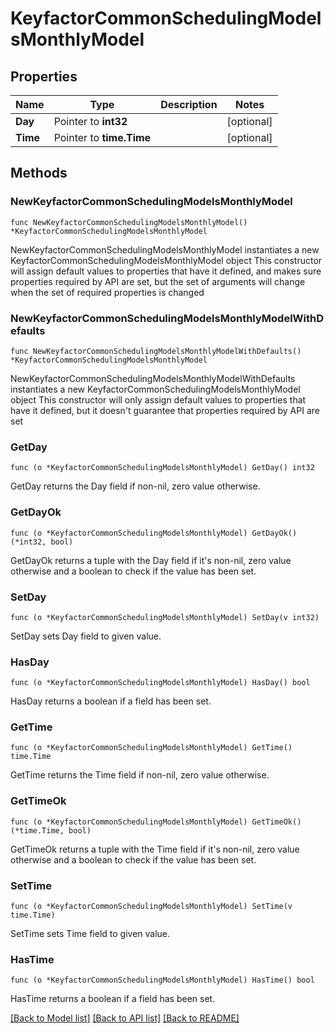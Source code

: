 # KeyfactorCommonSchedulingModelsMonthlyModel

## Properties

Name | Type | Description | Notes
------------ | ------------- | ------------- | -------------
**Day** | Pointer to **int32** |  | [optional] 
**Time** | Pointer to **time.Time** |  | [optional] 

## Methods

### NewKeyfactorCommonSchedulingModelsMonthlyModel

`func NewKeyfactorCommonSchedulingModelsMonthlyModel() *KeyfactorCommonSchedulingModelsMonthlyModel`

NewKeyfactorCommonSchedulingModelsMonthlyModel instantiates a new KeyfactorCommonSchedulingModelsMonthlyModel object
This constructor will assign default values to properties that have it defined,
and makes sure properties required by API are set, but the set of arguments
will change when the set of required properties is changed

### NewKeyfactorCommonSchedulingModelsMonthlyModelWithDefaults

`func NewKeyfactorCommonSchedulingModelsMonthlyModelWithDefaults() *KeyfactorCommonSchedulingModelsMonthlyModel`

NewKeyfactorCommonSchedulingModelsMonthlyModelWithDefaults instantiates a new KeyfactorCommonSchedulingModelsMonthlyModel object
This constructor will only assign default values to properties that have it defined,
but it doesn't guarantee that properties required by API are set

### GetDay

`func (o *KeyfactorCommonSchedulingModelsMonthlyModel) GetDay() int32`

GetDay returns the Day field if non-nil, zero value otherwise.

### GetDayOk

`func (o *KeyfactorCommonSchedulingModelsMonthlyModel) GetDayOk() (*int32, bool)`

GetDayOk returns a tuple with the Day field if it's non-nil, zero value otherwise
and a boolean to check if the value has been set.

### SetDay

`func (o *KeyfactorCommonSchedulingModelsMonthlyModel) SetDay(v int32)`

SetDay sets Day field to given value.

### HasDay

`func (o *KeyfactorCommonSchedulingModelsMonthlyModel) HasDay() bool`

HasDay returns a boolean if a field has been set.

### GetTime

`func (o *KeyfactorCommonSchedulingModelsMonthlyModel) GetTime() time.Time`

GetTime returns the Time field if non-nil, zero value otherwise.

### GetTimeOk

`func (o *KeyfactorCommonSchedulingModelsMonthlyModel) GetTimeOk() (*time.Time, bool)`

GetTimeOk returns a tuple with the Time field if it's non-nil, zero value otherwise
and a boolean to check if the value has been set.

### SetTime

`func (o *KeyfactorCommonSchedulingModelsMonthlyModel) SetTime(v time.Time)`

SetTime sets Time field to given value.

### HasTime

`func (o *KeyfactorCommonSchedulingModelsMonthlyModel) HasTime() bool`

HasTime returns a boolean if a field has been set.


[[Back to Model list]](../README.md#documentation-for-models) [[Back to API list]](../README.md#documentation-for-api-endpoints) [[Back to README]](../README.md)


